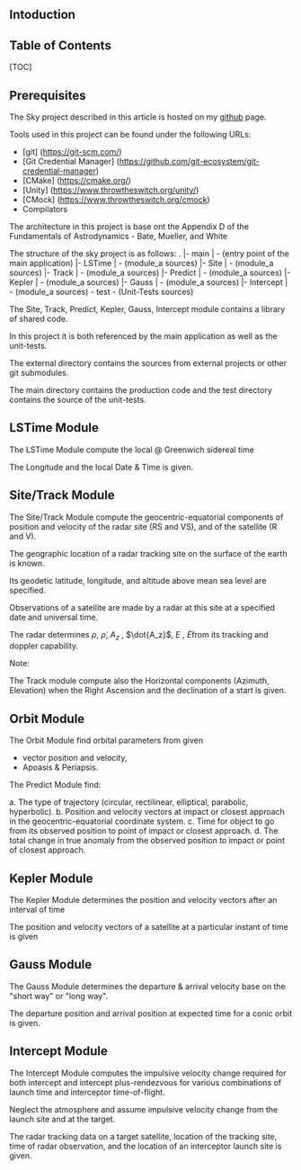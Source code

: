 Intoduction
---------------

Table of Contents
---------------

[TOC]

Prerequisites
---------------

The Sky project described in this article is hosted on my [github](https://git-scm.com/) page. 

Tools used in this project can be found under the following URLs:

* [git] (https://git-scm.com/)
* [Git Credential Manager] (https://github.com/git-ecosystem/git-credential-manager)
* [CMake] (https://cmake.org/)
* [Unity] (https://www.throwtheswitch.org/unity/)
* [CMock] (https://www.throwtheswitch.org/cmock)
* Compilators

The architecture in this project is base ont the Appendix D of the Fundamentals of Astrodynamics - Bate, Mueller, and White

The structure of the sky project is as follows:
.
|- main
|  \- (entry point of the main application)
|- LSTime
|  \- (module_a sources)
|- Site
|  \- (module_a sources)
|- Track
|  \- (module_a sources)
|- Predict
|  \- (module_a sources)
|- Kepler
|  \- (module_a sources)
|- Gauss
|  \- (module_a sources)
|- Intercept
|  \- (module_a sources)
\- test
\- (Unit-Tests sources)

The Site, Track, Predict, Kepler, Gauss, Intercept module contains a library of shared code. 

In this project it is both referenced by the main application as well as the unit-tests.

The external directory contains the sources from external projects or other git submodules. 

The main directory contains the production code and the test directory contains the source of the unit-tests.

LSTime Module
-----------------

The LSTime Module compute the local @ Greenwich sidereal time 

The Longitude and the local Date & Time is given.

Site/Track Module
-----------------

The Site/Track Module compute the geocentric-equatorial components of position and velocity of the radar site (RS and VS), and of the satellite (R and V).

The geographic location of a radar tracking site on the surface of the earth is known. 

Its geodetic latitude, longitude, and altitude above mean sea level are specified. 

Observations of a satellite are made by a radar at this site at a specified date and universal time. 

The radar determines $\rho$, $\dot{\rho}$, $A_z$ , $\dot{A_z}$, $E$ , $\dot{E}$from its tracking and doppler capability.

Note:

The Track module compute also the Horizontal components (Azimuth, Elevation) when the Right Ascension and the declination of a start is given.

Orbit Module
-----------------

The Orbit Module find orbital parameters from given 
- vector position and velocity,
- Apoasis & Periapsis.

The Predict Module find:

a. The type of trajectory (circular, rectilinear, elliptical, parabolic, hyperbolic).
b. Position and velocity vectors at impact or closest approach in the geocentric-equatorial coordinate system.
c. Time for object to go from its observed position to point of impact or closest approach.
d. The total change in true anomaly from the observed position to impact or point of closest approach.

Kepler Module
-----------------
The Kepler Module determines the position and velocity vectors after an interval of time 

The position and velocity vectors of a satellite at a particular instant of time is given

Gauss Module
-----------------

The Gauss Module determines the departure & arrival velocity base on the "short way" or "long way".

The departure position and arrival position at expected time for a conic orbit is given.

Intercept Module
-----------------

The Intercept Module computes the impulsive velocity change required for both intercept and intercept­ plus-rendezvous for various combinations of launch time and interceptor time-of-flight. 

Neglect the atmosphere and assume impulsive velocity change from the launch site and at the target. 

The radar tracking data on a target satellite, location of the tracking site, time of radar observation, and the location of an interceptor launch site is given. 








